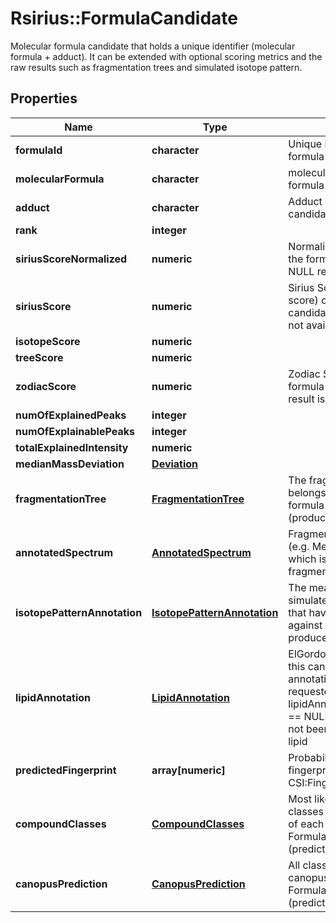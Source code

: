 # Rsirius::FormulaCandidate

Molecular formula candidate that holds a unique identifier (molecular formula + adduct).  It can be extended with optional scoring metrics and the raw results  such as fragmentation trees and simulated isotope pattern.

## Properties
Name | Type | Description | Notes
------------ | ------------- | ------------- | -------------
**formulaId** | **character** | Unique identifier of this formula candidate | [optional] 
**molecularFormula** | **character** | molecular formula of this formula candidate | [optional] 
**adduct** | **character** | Adduct of this formula candidate | [optional] 
**rank** | **integer** |  | [optional] 
**siriusScoreNormalized** | **numeric** | Normalized Sirius Score of the formula candidate.  If NULL result is not available | [optional] 
**siriusScore** | **numeric** | Sirius Score (isotope + tree score) of the formula candidate.  If NULL result is not available | [optional] 
**isotopeScore** | **numeric** |  | [optional] 
**treeScore** | **numeric** |  | [optional] 
**zodiacScore** | **numeric** | Zodiac Score of the formula candidate.  If NULL result is not available | [optional] 
**numOfExplainedPeaks** | **integer** |  | [optional] 
**numOfExplainablePeaks** | **integer** |  | [optional] 
**totalExplainedIntensity** | **numeric** |  | [optional] 
**medianMassDeviation** | [**Deviation**](Deviation.md) |  | [optional] 
**fragmentationTree** | [**FragmentationTree**](FragmentationTree.md) | The fragmentation tree that belongs to this molecular formula candidate (produces the treeScore). | [optional] 
**annotatedSpectrum** | [**AnnotatedSpectrum**](AnnotatedSpectrum.md) | Fragmentation spectrum (e.g. Merged MS/MS) which is annotated with fragments and losses | [optional] 
**isotopePatternAnnotation** | [**IsotopePatternAnnotation**](IsotopePatternAnnotation.md) | The measured and simulated isotope pattern that have been  compared against each other to produce the isotopeScore. | [optional] 
**lipidAnnotation** | [**LipidAnnotation**](LipidAnnotation.md) | ElGordo lipid annotation of this candidate.  NULL if annotation was not requested. lipidAnnotation.lipidSpecies &#x3D;&#x3D; NULL if candidate has not been classified as a lipid | [optional] 
**predictedFingerprint** | **array[numeric]** | Probabilistic molecular fingerprint predicted by CSI:FingerID | [optional] 
**compoundClasses** | [**CompoundClasses**](CompoundClasses.md) | Most likely compound classes for different levels of each ontology for this FormulaCandidate (predictedFingerprint) | [optional] 
**canopusPrediction** | [**CanopusPrediction**](CanopusPrediction.md) | All classes predicted by canopus for this FormulaCandidate (predictedFingerprint) | [optional] 


